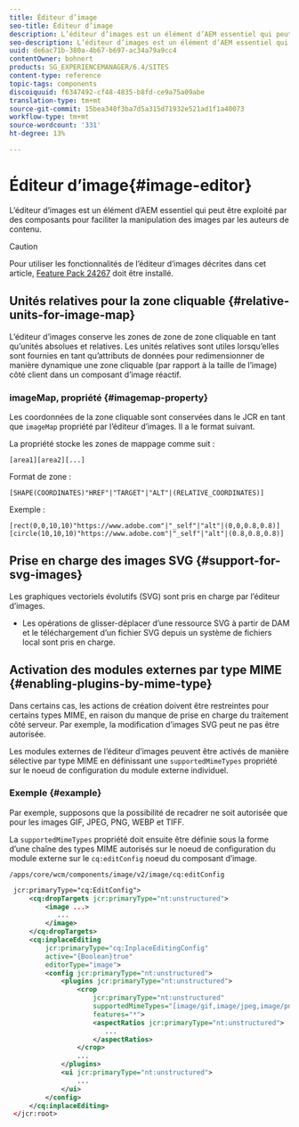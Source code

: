 ```yaml
---
title: Éditeur d’image
seo-title: Éditeur d’image
description: L’éditeur d’images est un élément d’AEM essentiel qui peut être exploité par des composants pour faciliter la manipulation des images par les auteurs de contenu.
seo-description: L’éditeur d’images est un élément d’AEM essentiel qui peut être exploité par des composants pour faciliter la manipulation des images par les auteurs de contenu.
uuid: de6ac71b-380a-4b67-b697-ac34a79a9cc4
contentOwner: bohnert
products: SG_EXPERIENCEMANAGER/6.4/SITES
content-type: reference
topic-tags: components
discoiquuid: f6347492-cf48-4835-b8fd-ce9a75a09abe
translation-type: tm+mt
source-git-commit: 15bea340f3ba7d5a315d71932e521ad1f1a40073
workflow-type: tm+mt
source-wordcount: '331'
ht-degree: 13%

---
```



# Éditeur d’image{#image-editor}

L’éditeur d’images est un élément d’AEM essentiel qui peut être exploité par des composants pour faciliter la manipulation des images par les auteurs de contenu.

>[!CAUTION]
>
>Pour utiliser les fonctionnalités de l’éditeur d’images décrites dans cet article, [Feature Pack 24267](https://www.adobeaemcloud.com/content/marketplace/marketplaceProxy.html?packagePath=/content/companies/public/adobe/packages/cq640/featurepack/cq-6.4.0-featurepack-24267) doit être installé.

## Unités relatives pour la zone cliquable {#relative-units-for-image-map}

L’éditeur d’images conserve les zones de zone de zone cliquable en tant qu’unités absolues et relatives. Les unités relatives sont utiles lorsqu’elles sont fournies en tant qu’attributs de données pour redimensionner de manière dynamique une zone cliquable (par rapport à la taille de l’image) côté client dans un composant d’image réactif.

### imageMap, propriété {#imagemap-property}

Les coordonnées de la zone cliquable sont conservées dans le JCR en tant que `imageMap` propriété par l’éditeur d’images. Il a le format suivant.

La propriété stocke les zones de mappage comme suit :

`[area1][area2][...]`

Format de zone :

`[SHAPE(COORDINATES)"HREF"|"TARGET"|"ALT"|(RELATIVE_COORDINATES)]`

Exemple :

`[rect(0,0,10,10)"https://www.adobe.com"|"_self"|"alt"|(0,0,0.8,0.8)]`
`[circle(10,10,10)"https://www.adobe.com"|"_self"|"alt"|(0.8,0.8,0.8)]`

## Prise en charge des images SVG {#support-for-svg-images}

Les graphiques vectoriels évolutifs (SVG) sont pris en charge par l’éditeur d’images.

* Les opérations de glisser-déplacer d’une ressource SVG à partir de DAM et le téléchargement d’un fichier SVG depuis un système de fichiers local sont pris en charge.

## Activation des modules externes par type MIME {#enabling-plugins-by-mime-type}

Dans certains cas, les actions de création doivent être restreintes pour certains types MIME, en raison du manque de prise en charge du traitement côté serveur. Par exemple, la modification d’images SVG peut ne pas être autorisée.

Les modules externes de l’éditeur d’images peuvent être activés de manière sélective par type MIME en définissant une `supportedMimeTypes` propriété sur le noeud de configuration du module externe individuel.

### Exemple {#example}

Par exemple, supposons que la possibilité de recadrer ne soit autorisée que pour les images GIF, JPEG, PNG, WEBP et TIFF.

La `supportedMimeTypes` propriété doit ensuite être définie sous la forme d’une chaîne des types MIME autorisés sur le noeud de configuration du module externe sur le `cq:editConfig` noeud du composant d’image.

`/apps/core/wcm/components/image/v2/image/cq:editConfig`

```xml
 jcr:primaryType="cq:EditConfig">
     <cq:dropTargets jcr:primaryType="nt:unstructured">
         <image ...>
            ...
         </image>
     </cq:dropTargets>
     <cq:inplaceEditing
         jcr:primaryType="cq:InplaceEditingConfig"
         active="{Boolean}true"
         editorType="image">
         <config jcr:primaryType="nt:unstructured">
             <plugins jcr:primaryType="nt:unstructured">
                 <crop
                     jcr:primaryType="nt:unstructured"
                     supportedMimeTypes="[image/gif,image/jpeg,image/png,image/webp,image/tiff]"
                     features="*">
                     <aspectRatios jcr:primaryType="nt:unstructured">
                        ...
                     </aspectRatios>
                 </crop>
                 ...
             </plugins>
             <ui jcr:primaryType="nt:unstructured">
                 ...
             </ui>
         </config>
     </cq:inplaceEditing>
 </jcr:root>
```

